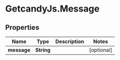 # GetcandyJs.Message

## Properties

Name | Type | Description | Notes
------------ | ------------- | ------------- | -------------
**message** | **String** |  | [optional] 


